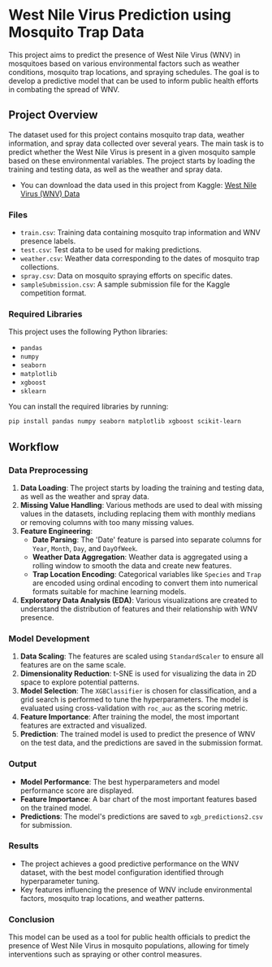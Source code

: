 # West Nile Virus Prediction using Mosquito Trap Data

This project aims to predict the presence of West Nile Virus (WNV) in mosquitoes based on various environmental factors such as weather conditions, mosquito trap locations, and spraying schedules. The goal is to develop a predictive model that can be used to inform public health efforts in combating the spread of WNV.

## Project Overview

The dataset used for this project contains mosquito trap data, weather information, and spray data collected over several years. The main task is to predict whether the West Nile Virus is present in a given mosquito sample based on these environmental variables.
The project starts by loading the training and testing data, as well as the weather and spray data.
   - You can download the data used in this project from Kaggle: [West Nile Virus (WNV) Data]((https://www.kaggle.com/competitions/predict-west-nile-virus))

### Files

- `train.csv`: Training data containing mosquito trap information and WNV presence labels.
- `test.csv`: Test data to be used for making predictions.
- `weather.csv`: Weather data corresponding to the dates of mosquito trap collections.
- `spray.csv`: Data on mosquito spraying efforts on specific dates.
- `sampleSubmission.csv`: A sample submission file for the Kaggle competition format.

### Required Libraries

This project uses the following Python libraries:

- `pandas`
- `numpy`
- `seaborn`
- `matplotlib`
- `xgboost`
- `sklearn`

You can install the required libraries by running:

```bash
pip install pandas numpy seaborn matplotlib xgboost scikit-learn
```
## Workflow

### Data Preprocessing

1. **Data Loading**: The project starts by loading the training and testing data, as well as the weather and spray data.
2. **Missing Value Handling**: Various methods are used to deal with missing values in the datasets, including replacing them with monthly medians or removing columns with too many missing values.
3. **Feature Engineering**:
   - **Date Parsing**: The 'Date' feature is parsed into separate columns for `Year`, `Month`, `Day`, and `DayOfWeek`.
   - **Weather Data Aggregation**: Weather data is aggregated using a rolling window to smooth the data and create new features.
   - **Trap Location Encoding**: Categorical variables like `Species` and `Trap` are encoded using ordinal encoding to convert them into numerical formats suitable for machine learning models.
4. **Exploratory Data Analysis (EDA)**: Various visualizations are created to understand the distribution of features and their relationship with WNV presence.

### Model Development

1. **Data Scaling**: The features are scaled using `StandardScaler` to ensure all features are on the same scale.
2. **Dimensionality Reduction**: t-SNE is used for visualizing the data in 2D space to explore potential patterns.
3. **Model Selection**: The `XGBClassifier` is chosen for classification, and a grid search is performed to tune the hyperparameters. The model is evaluated using cross-validation with `roc_auc` as the scoring metric.
4. **Feature Importance**: After training the model, the most important features are extracted and visualized.
5. **Prediction**: The trained model is used to predict the presence of WNV on the test data, and the predictions are saved in the submission format.

### Output

- **Model Performance**: The best hyperparameters and model performance score are displayed.
- **Feature Importance**: A bar chart of the most important features based on the trained model.
- **Predictions**: The model's predictions are saved to `xgb_predictions2.csv` for submission.

### Results

- The project achieves a good predictive performance on the WNV dataset, with the best model configuration identified through hyperparameter tuning.
- Key features influencing the presence of WNV include environmental factors, mosquito trap locations, and weather patterns.

### Conclusion

This model can be used as a tool for public health officials to predict the presence of West Nile Virus in mosquito populations, allowing for timely interventions such as spraying or other control measures.

